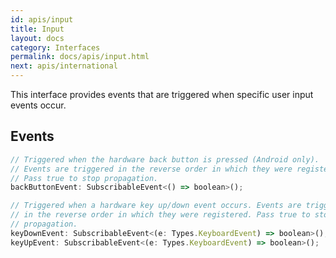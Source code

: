 ```yaml
---
id: apis/input
title: Input
layout: docs
category: Interfaces
permalink: docs/apis/input.html
next: apis/international
---
```


This interface provides events that are triggered when specific user input events occur.

## Events
``` javascript
// Triggered when the hardware back button is pressed (Android only).
// Events are triggered in the reverse order in which they were registered.
// Pass true to stop propagation.
backButtonEvent: SubscribableEvent<() => boolean>();

// Triggered when a hardware key up/down event occurs. Events are triggered
// in the reverse order in which they were registered. Pass true to stop
// propagation.
keyDownEvent: SubscribableEvent<(e: Types.KeyboardEvent) => boolean>();
keyUpEvent: SubscribableEvent<(e: Types.KeyboardEvent) => boolean>();
```
